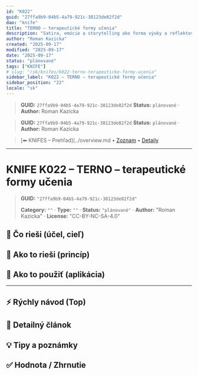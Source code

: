 ```yaml
---
id: "K022"
guid: "27ffa9b9-04b5-4a79-921c-38123de82f2d"
dao: "knife"
title: "TERNO – terapeutické formy učenia"
description: "Satira, emócie a storytelling ako forma výuky a reflektovania reality"
author: "Roman Kazicka"
created: "2025-09-17"
modified: "2025-09-17"
date: "2025-09-17"
status: "plánované"
tags: ["KNIFE"]
# slug: "/sk/knifes/k022-terno-terapeuticke-formy-ucenia"
sidebar_label: "K022 – TERNO – terapeutické formy učenia"
sidebar_position: "22"
locale: "sk"
---
```

<!-- fm-visible: start -->
> **GUID:** `27ffa9b9-04b5-4a79-921c-38123de82f2d`
> **Status:** `plánované` · **Author:** Roman Kazicka
<!-- fm-visible: end -->
<!-- body:start -->

<!-- fm-visible: start -->
> **GUID:** `27ffa9b9-04b5-4a79-921c-38123de82f2d`
> **Status:** `plánované` · **Author:** Roman Kazicka
<!-- fm-visible: end -->
<!-- body:start -->

<!-- nav:knifes -->
> [⬅ KNIFES – Prehľad](../overview.md • [Zoznam](../KNIFE_Overview_List.md) • [Detaily](../KNIFE_Overview_Details.md)
---
# KNIFE K022 – TERNO – terapeutické formy učenia
<!-- fm-visible: start -->

> **GUID:** `"27ffa9b9-04b5-4a79-921c-38123de82f2d"`
>   
> **Category:** `""` · **Type:** `""` · **Status:** `"plánované"` · **Author:** "Roman Kazicka" · **License:** "CC-BY-NC-SA-4.0"
<!-- fm-visible: end -->


## 🎯 Čo rieši (účel, cieľ)

## 🧩 Ako to rieši (princíp)

## 🧪 Ako to použiť (aplikácia)

---

## ⚡ Rýchly návod (Top)

## 📜 Detailný článok

## 💡 Tipy a poznámky

## ✅ Hodnota / Zhrnutie
